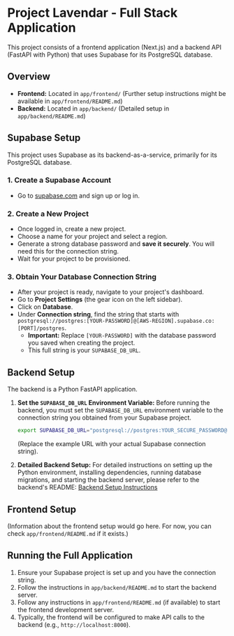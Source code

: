 # Project Lavendar - Full Stack Application

This project consists of a frontend application (Next.js) and a backend API (FastAPI with Python) that uses Supabase for its PostgreSQL database.

## Overview

*   **Frontend:** Located in `app/frontend/` (Further setup instructions might be available in `app/frontend/README.md`)
*   **Backend:** Located in `app/backend/` (Detailed setup in `app/backend/README.md`)

## Supabase Setup

This project uses Supabase as its backend-as-a-service, primarily for its PostgreSQL database.

### 1. Create a Supabase Account
*   Go to [supabase.com](https://supabase.com) and sign up or log in.

### 2. Create a New Project
*   Once logged in, create a new project.
*   Choose a name for your project and select a region.
*   Generate a strong database password and **save it securely**. You will need this for the connection string.
*   Wait for your project to be provisioned.

### 3. Obtain Your Database Connection String
*   After your project is ready, navigate to your project's dashboard.
*   Go to **Project Settings** (the gear icon on the left sidebar).
*   Click on **Database**.
*   Under **Connection string**, find the string that starts with `postgresql://postgres:[YOUR-PASSWORD]@[AWS-REGION].supabase.co:[PORT]/postgres`.
    *   **Important:** Replace `[YOUR-PASSWORD]` with the database password you saved when creating the project.
    *   This full string is your `SUPABASE_DB_URL`.

## Backend Setup

The backend is a Python FastAPI application.
1.  **Set the `SUPABASE_DB_URL` Environment Variable:**
    Before running the backend, you must set the `SUPABASE_DB_URL` environment variable to the connection string you obtained from your Supabase project.
    ```bash
    export SUPABASE_DB_URL="postgresql://postgres:YOUR_SECURE_PASSWORD@your_project_ref.supabase.co:5432/postgres"
    ```
    (Replace the example URL with your actual Supabase connection string).

2.  **Detailed Backend Setup:**
    For detailed instructions on setting up the Python environment, installing dependencies, running database migrations, and starting the backend server, please refer to the backend's README:
    [Backend Setup Instructions](./app/backend/README.md)

## Frontend Setup

(Information about the frontend setup would go here. For now, you can check `app/frontend/README.md` if it exists.)

## Running the Full Application
1. Ensure your Supabase project is set up and you have the connection string.
2. Follow the instructions in `app/backend/README.md` to start the backend server.
3. Follow any instructions in `app/frontend/README.md` (if available) to start the frontend development server.
4. Typically, the frontend will be configured to make API calls to the backend (e.g., `http://localhost:8000`).
